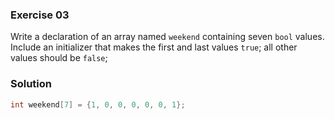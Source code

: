 ### Exercise 03

Write a declaration of an array named `weekend` containing seven `bool` values.
Include an initializer that makes the first and last values `true`; all other
values should be `false`;

### Solution

```c
int weekend[7] = {1, 0, 0, 0, 0, 0, 1};
```
